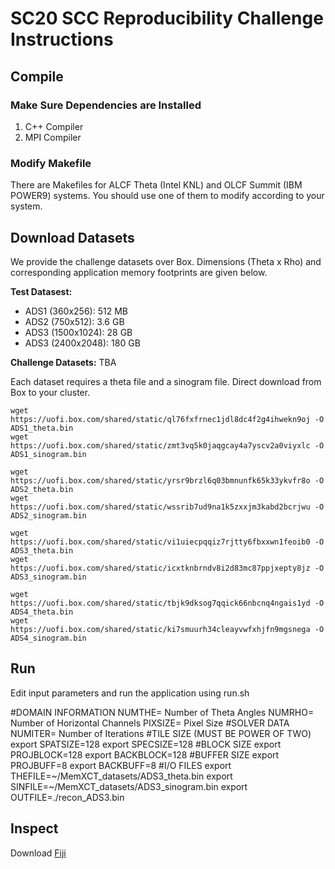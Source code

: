 # SC20 SCC Reproducibility Challenge Instructions

## Compile

### Make Sure Dependencies are Installed

1. C++ Compiler
2. MPI Compiler

### Modify Makefile

There are Makefiles for ALCF Theta (Intel KNL) and OLCF Summit (IBM POWER9) systems. You should use one of them to modify according to your system.

## Download Datasets

We provide the challenge datasets over Box. Dimensions (Theta x Rho) and corresponding application memory footprints are given below.

**Test Datasest:**

* ADS1 (360x256): 512 MB
* ADS2 (750x512): 3.6 GB
* ADS3 (1500x1024): 28 GB
* ADS3 (2400x2048): 180 GB

**Challenge Datasets:**
TBA

Each dataset requires a theta file and a sinogram file. Direct download from Box to your cluster. 

```
wget https://uofi.box.com/shared/static/ql76fxfrnec1jdl8dc4f2g4ihwekn9oj -O ADS1_theta.bin
wget https://uofi.box.com/shared/static/zmt3vq5k0jaqgcay4a7yscv2a0viyxlc -O ADS1_sinogram.bin

wget https://uofi.box.com/shared/static/yrsr9brzl6q03bmnunfk65k33ykvfr8o -O ADS2_theta.bin
wget https://uofi.box.com/shared/static/wssrib7ud9na1k5zxxjm3kabd2bcrjwu -O ADS2_sinogram.bin

wget https://uofi.box.com/shared/static/vi1uiecpqqiz7rjtty6fbxxwn1feoib0 -O ADS3_theta.bin
wget https://uofi.box.com/shared/static/icxtknbrndv8i2d83mc87ppjxepty8jz -O ADS3_sinogram.bin

wget https://uofi.box.com/shared/static/tbjk9dksog7qqick66nbcnq4ngais1yd -O ADS4_theta.bin
wget https://uofi.box.com/shared/static/ki7smuurh34cleayvwfxhjfn9mgsnega -O ADS4_sinogram.bin

```

## Run 

Edit input parameters and run the application using run.sh

#DOMAIN INFORMATION
NUMTHE= Number of Theta Angles
NUMRHO= Number of Horizontal Channels
PIXSIZE= Pixel Size
#SOLVER DATA
NUMITER= Number of Iterations
#TILE SIZE (MUST BE POWER OF TWO)
export SPATSIZE=128
export SPECSIZE=128
#BLOCK SIZE
export PROJBLOCK=128
export BACKBLOCK=128
#BUFFER SIZE
export PROJBUFF=8
export BACKBUFF=8
#I/O FILES
export THEFILE=~/MemXCT_datasets/ADS3_theta.bin
export SINFILE=~/MemXCT_datasets/ADS3_sinogram.bin
export OUTFILE=./recon_ADS3.bin

## Inspect

Download [Fiji](https://fiji.sc)

